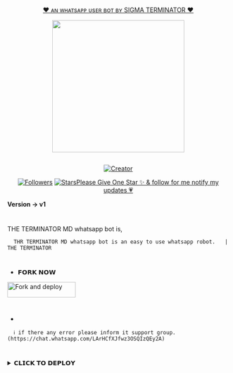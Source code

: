 <p align="center"> 
<u>♥️ ᴀɴ ᴡʜᴀᴛsᴀᴘᴘ ᴜsᴇʀ ʙᴏᴛ ʙʏ SIGMA TERMINATOR ♥️</u>
</p>
<p align="center">
<img src="https://i.imgur.com/WYn0Kbp.jpeg" width="300" height="300"/>
</p>
<p align="center">
  <a href="#"><img src="http://readme-typing-svg.herokuapp.com?color=d1fa02&center=true&vCenter=true&multiline=false&lines=THE+TERMINATOR+MD+WHATSAPP+BOT" alt="">
</p>
<p align="center">
<a href="#"><img title="Creator" src="https://img.shields.io/badge/Creator-Dark Web-red.svg?style=for-the-badge&logo=github"></a>
</p>
<p align="center">
<a href="https://github.com/mirfaraz1122?tab=followers"><img title="Followers" src="https://img.shields.io/github/followers/AlipBot?color=green&style=flat-square"></a>
<a href="https://github.com/mirfaraz1122/THE-TERMINATOR-MD/stargazers/"><img title="Stars" src="https://img.shields.io/github/stars/mirfaraz1122/THE_TERMINATOR_MD

# 

### Please Give One Star ✨ & [follow for me notify my updates 💗](https://github.com/mirfaraz1122)
<b>Version -> v1</b>
# 
THE TERMINATOR MD whatsapp bot is,

      THR TERMINATOR MD whatsapp bot is an easy to use whatsapp robot.   |  THE TERMINATOR

# 
* 𝗙𝗢𝗥𝗞 𝗡𝗢𝗪

<p align="left">
<a href="https://github.com/mirfaraz1122//fork"><img align="center" src="https://i.imgur.com/WYn0Kbp.jpeg" alt="Fork and deploy" height="35" width="155" /></a>

# 

*

      ℹ️ if there any error please inform it support group. (https://chat.whatsapp.com/LArHCfXJfwz3OSQIzQEy2A)
# 

<details>
<summary>𝗖𝗟𝗜𝗖𝗞 𝗧𝗢 𝗗𝗘𝗣𝗟𝗢𝗬</summary>

[`Deploy on Replit`](https://replit.com)


 

   
   
   
# 
#
+ DEPLOY STEPS
# 
1. Fork This Repository 
2. Update [settings.js]()
3. Uplode creds.json file to sessions folder
4. Make acount on your host
5. Connect Your Repository to your web host site
# 
# 
### [ DEPLY ON TERMUX ]
    
apt update
apt upgrade
pkg update && pkg upgrade
pkg install bash
pkg install libwebp
pkg install git -y
pkg install nodejs -y 
pkg install ffmpeg -y 
pkg install wget
pkg install imagemagick -y
git clone https://github.com/mirfaraz1122/THE_TERMINATOR_MD
cd THE_TERMINATOR_MD
npm install
npm start

<details>
<summary>✅ New Updates</summary>

  
  ◉ Fix Downloaders ( fb , insta , tiktok )
  ◉ Fix Logo error


<p>
</details>
<details>
<summary>ℹ️ How To Update </summary>
<p>
</details>
<details>
<summary>🌐 Support For Deploy </summary>
<p>
</details>
THANKS FOR USNING THE TERMINATOR MD 💃💖

*Join our support group ()
     
       ⚠️ We are not responsible for any inconvenience caused by your mistakes!

  
  #### TOTAL PROFILE VIEWS 🧚
![Visitor Count](https://i.imgur.com/WYn0Kbp.jpeg/count.svg)

<h1>💗</h1> 
<b>Thanks For</b> -

 [ 💖THANKS BRO SAQLAIN FOR HELP💖]
